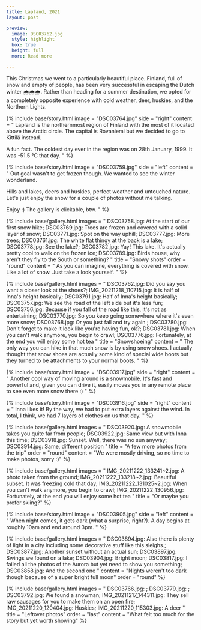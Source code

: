 ```yaml
---
title: Lapland, 2021
layout: post

preview:
  image: DSC03762.jpg
  style: highlight
  box: true
  height: full
  more: Read more

---
```


This Christmas we went to a particularly beautiful place. Finland, full of snow and empty of people, has been very successful in escaping the Dutch winter 🌧️🌧️🌧️. Rather than heading for a summer destination, we opted for a completely opposite experience with cold weather, deer, huskies, and the Northern Lights.

{% include base/story.html
  image = "DSC03764.jpg"
  side = "right"
  content = "
  Lapland is the northernmost region of Finland with the most of it located above the Arctic circle. The capital is Rovaniemi but we decided to go to Kittilä instead.

  A fun fact. The coldest day ever in the region was on 28th January, 1999. It was -51.5 °C that day.
  "
%}

{% include base/story.html
  image = "DSC03759.jpg"
  side = "left"
  content = "
  Out goal wasn't to get frozen though. We wanted to see the winter wonderland.

  Hills and lakes, deers and huskies, perfect weather and untouched nature. Let's just enjoy the snow for a couple of photos without me talking.

  Enjoy :) The gallery is clickable, btw.
  "
%}

{% include base/gallery.html
  images = "
    DSC03758.jpg: At the start of our first snow hike;
    DSC03769.jpg: Trees are frozen and covered with a solid layer of snow;
    DSC03771.jpg: Spot on the way uphill;
    DSC03777.jpg: More trees;
    DSC03761.jpg: The white flat thingy at the back is a lake;
    DSC03778.jpg: See the lake?;
    DSC03782.jpg: Yay! This lake. It's actually pretty cool to walk on the frozen ice;
    DSC03789.jpg: Birds house, why aren't they fly to the South or something?
    "
  title   = "Snowy shots"
  order   = "round"
  content = "
  As you can imagine, everything is covered with snow. Like a lot of snow. Just take a look yourself.
  "
%}

{% include base/gallery.html
  images = "
    DSC03762.jpg: Did you say you want a closer look at the shoes?;
    IMG_20211218_110715.jpg: It is half of Inna's height basically;
    DSC03791.jpg: Half of Inna's height basically;
    DSC03757.jpg: We see the road of the left side but it's less fun;
    DSC03756.jpg: Because if you fall of the road like this, it's not as entertaining;
    DSC03770.jpg: So you keep going somewhere where it's even more snow;
    DSC03768.jpg: Or you just fall and try again ;
    DSC03780.jpg: Don't forget to make it look like you're having fun, ok?;
    DSC03781.jpg: When you can't walk anymore, you begin to crawl;
    DSC03776.jpg: Fortunately, at the end you will enjoy some hot tea
    "
  title   = "Snowshoeing"
  content = "
  The only way you can hike in that much snow is by using snow shoes.
  I actually thought that snow shoes are actually some kind of special wide boots but they turned to be attachments to your normal boots.
  "
%}

{% include base/story.html
  image = "DSC03917.jpg"
  side = "right"
  content = "
  Another cool way of moving around is a snowmobile. It's fast and powerful and, given you can drive it, easily moves you in any remote place to see even more snow there :)
  "
%}

{% include base/story.html
  image = "DSC03916.jpg"
  side = "right"
  content = "
  Inna likes it! By the way, we had to put extra layers against the wind. In total, I think, we had 7 layers of clothes on us that day.
  "
%}

{% include base/gallery.html
  images = "
    DSC03920.jpg: A snowmobile takes you quite far from people;
    DSC03922.jpg: Same view but with Inna this time;
    DSC03918.jpg: Sunset. Well, there was no sun anyway;
    DSC03914.jpg: Same, different position
    "
  title   = "A few more photos from the trip"
  order   = "round"
  content = "We were mostly driving, so no time to make photos, sorry :)"
%}

{% include base/gallery.html
  images = "
    IMG_20211222_133241~2.jpg: A photo taken from the ground;
    IMG_20211222_133218~2.jpg: Beautiful subset. It was freezing cold that day;
    IMG_20211222_131025~2.jpg: When you can't walk anymore, you begin to crawl;
    IMG_20211222_130956.jpg: Fortunately, at the end you will enjoy some hot tea
    "
  title   = "Or maybe you prefer skiing?"
%}

{% include base/story.html
  image = "DSC03905.jpg"
  side = "left"
  content = "
  When night comes, it gets dark (what a surprise, right?). A day begins at roughly 10am and end around 3pm.
  "
%}

{% include base/gallery.html
  images = "
    DSC03894.jpg: Also there is plenty of light in a city including some decorative stuff like this sleighs.;
    DSC03877.jpg: Another sunset without an actual sun;
    DSC03897.jpg: Swings we found on a lake;
    DSC03904.jpg: Bright moon;
    DSC03817.jpg: I failed all the photos of the Aurora but yet need to show you something;
    DSC03858.jpg: And the second one
    "
  content   = "Nights weren't too dark though because of a super bright full moon"
  order   = "round"
%}

{% include base/gallery.html
  images = "
    DSC03766.jpg: ;
    DSC03779.jpg: ;
    DSC03792.jpg: We found a snowman;
    IMG_20211217_144311.jpg: They sell raw sausages for you to make them on an open fire;
    IMG_20211220_120404.jpg: Huskies;
    IMG_20211220_115303.jpg: A deer
    "
  title   = "Leftover photos"
  order   = "last"
  content = "What felt too much for the story but yet worth showing"
%}
